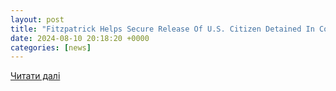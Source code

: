 ```yaml
---
layout: post
title: "Fitzpatrick Helps Secure Release Of U.S. Citizen Detained In Congo | Doylestown, PA Patch"
date: 2024-08-10 20:18:20 +0000
categories: [news]
---
```


[Читати далі](https://patch.com/pennsylvania/doylestown/fitzpatrick-helps-secure-release-u-s-citizen-detained-congo)
